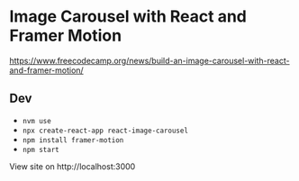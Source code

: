 # Image Carousel with React and Framer Motion
https://www.freecodecamp.org/news/build-an-image-carousel-with-react-and-framer-motion/

## Dev

- `nvm use`
- `npx create-react-app react-image-carousel`
- `npm install framer-motion`
- `npm start`

View site on http://localhost:3000